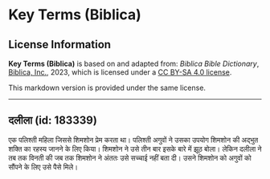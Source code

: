 # Key Terms (Biblica)

## License Information

**Key Terms (Biblica)** is based on and adapted from: _Biblica Bible Dictionary_, [Biblica, Inc.](https://www.biblica.com/), 2023, which is licensed under a [CC BY-SA 4.0 license](https://creativecommons.org/licenses/by-sa/4.0/legalcode.en).

This markdown version is provided under the same license.



--------------------------------

## दलीला (id: 183339)

एक पलिश्ती महिला जिससे शिमशोन प्रेम करता था। पलिश्ती अगुवों ने उसका उपयोग शिमशोन की अद्भुत शक्ति का रहस्य जानने के लिए किया। शिमशोन ने उसे तीन बार इसके बारे में झूठ बोला। लेकिन दलीला ने तब तक विनती की जब तक शिमशोन ने अंततः उसे सच्चाई नहीं बता दी। उसने शिमशोन को अगुवों को सौंपने के लिए उसे पैसे मिले।


